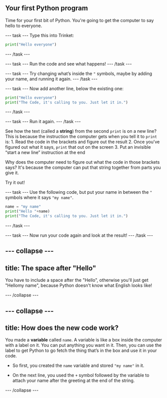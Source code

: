 ## Your first Python program

Time for your first bit of Python. You're going to get the computer to say hello to everyone. 

--- task ---
Type this into Trinket:

```python
print("Hello everyone")
```
--- /task ---

--- task ---
Run the code and see what happens! 
--- /task ---

--- task ---
Try changing what’s inside the `"` symbols, maybe by adding your name, and running it again.
--- /task ---

--- task ---
Now add another line, below the existing one:

```python
print("Hello everyone")
print("The Code, it's calling to you. Just let it in.")
```

--- /task ---

--- task ---
Run it again. 
--- /task ---

See how the text (called a **string**) from the second `print` is on a new line? This is because the instruction the computer gets when you tell it to `print` is:
     1. Read the code in the brackets and figure out the result
     2. Once you’ve figured out what it says, `print` that out on the screen
     3. Put an invisible “start a new line” instruction at the end

Why does the computer need to figure out what the code in those brackets says? It's because the computer can put that string together from parts you give it.  

Try it out! 

--- task ---
Use the following code, but put your name in between the `"` symbols where it says `"my name"`.

```python
name = "my name"
print("Hello "+name)
print("The Code, it's calling to you. Just let it in.")
```
--- /task ---

--- task ---
Now run your code again and look at the result!
--- /task ---

--- collapse ---
---
title: The space after "Hello"
---

You have to include a space after the "Hello", otherwise you'll just get "Hellomy name", because Python doesn't know what English looks like!

--- /collapse ---

--- collapse ---
---
title: How does the new code work?
---

You made a **variable** called `name`. A variable is like a box inside the computer with a label on it. You can put anything you want in it. Then, you can use the label to get Python to go fetch the thing that’s in the box and use it in your code. 

+ So first, you created the `name` variable and stored `"my name"` in it.

+ On the next line, you used the `+` symbol followed by the variable to attach your name after the greeting at the end of the string.

--- /collapse ---
